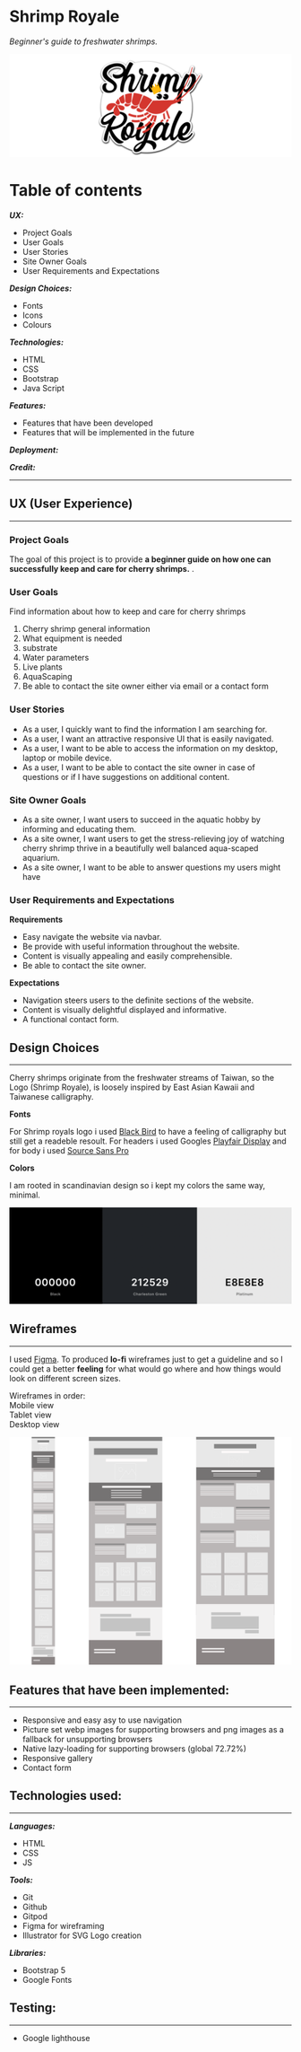 # Shrimp Royale #
*Beginner's guide to freshwater shrimps.*

![Shrimp Royal](/wireframes/hero-image.png)


# Table of contents

 **_UX:_**
 - Project Goals
- User Goals
- User Stories
- Site Owner Goals
- User Requirements and Expectations
 
**_Design Choices:_**
- Fonts
- Icons
- Colours

**_Technologies:_**
- HTML
- CSS
- Bootstrap 
- Java Script


 **_Features:_**
- Features that have been developed
- Features that will be implemented in the future

**_Deployment:_**

**_Credit:_**

---
## UX (User Experience) ##
---
### Project Goals ### 
The goal of this project is to provide **a beginner guide on how one can successfully keep and care for cherry shrimps.** . 

### User Goals ###
Find information about how to keep and care for cherry shrimps
1. Cherry shrimp general information
2. What equipment is needed 
3. substrate
4. Water parameters 
5. Live plants
6. AquaScaping  
7. Be able to contact the site owner either via email or a contact form


### User Stories ###
- As a user, I quickly want to find the information I am searching for.
- As a user, I want an attractive responsive UI that is easily navigated.
- As a user, I want to be able to access the information on my desktop, laptop or mobile device.
- As a user, I want to be able to contact the site owner in case of questions or if I have suggestions on additional content.

### Site Owner Goals ###
- As a site owner, I want users to succeed in the aquatic hobby by informing and educating them.
- As a site owner, I want users to get the stress-relieving joy of watching cherry shrimp thrive in a beautifully well balanced aqua-scaped aquarium.
- As a site owner, I want to be able to answer questions my users might have

### User Requirements and Expectations ###

**Requirements**

- Easy navigate the website via navbar.
- Be provide with useful information throughout the website.
- Content is visually appealing and easily comprehensible.
- Be able to contact the site owner.

**Expectations**
- Navigation steers users to the definite sections of the website.
- Content is visually delightful displayed and informative.
- A functional contact form.

## Design Choices ##
---
Cherry shrimps originate from the freshwater streams of Taiwan, so the Logo (Shrimp Royale), is loosely inspired by East Asian Kawaii and Taiwanese calligraphy. 

**Fonts**

For Shrimp royals logo i used [Black Bird](https://www.dafont.com/blackbird.font) to have a feeling of calligraphy but still get a readeble resoult.
For headers i used Googles [Playfair Display](https://fonts.google.com/specimen/Playfair+Display) and for body i used [Source Sans Pro](https://fonts.google.com/specimen/Source+Sans+Pro?query=Source+Sans+Pro)

**Colors**

I am rooted in scandinavian design so i kept my colors the same way, minimal. 

![Colors](/wireframes/colors.png)
## Wireframes ##
---
I used [Figma](https://www.figma.com/). To produced **lo-fi** wireframes just to get a guideline and so I could get a better **feeling** for what would go where and how things would look on different screen sizes.

Wireframes in order:\
Mobile view  
Tablet view  
Desktop view  

![Wireframe](/wireframes/wireframes.png)

## Features that have been implemented: ##
---
- Responsive and easy asy to use navigation
- Picture set webp images for supporting browsers and png images as a fallback for unsupporting browsers
- Native lazy-loading for supporting browsers (global 72.72%)
- Responsive gallery
- Contact form

## Technologies used: ##
---
**_Languages:_**
- HTML
- CSS
- JS

**_Tools:_**
- Git
- Github
- Gitpod
- Figma for wireframing
- Illustrator for SVG Logo creation

**_Libraries:_**
- Bootstrap 5
- Google Fonts


## Testing: ##
---

- Google lighthouse 